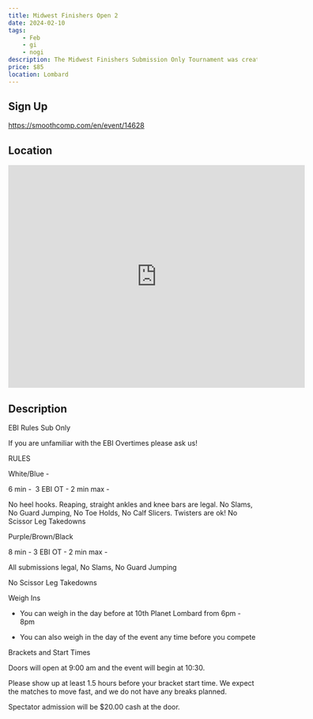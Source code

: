 ```yaml
---
title: Midwest Finishers Open 2
date: 2024-02-10
tags:
    - Feb
    - gi 
    - nogi 
description: The Midwest Finishers Submission Only Tournament was created to bring the excitement of sub-only jiu jitsu, featuring EBI rules, to the MIDWEST
price: $85
location: Lombard
---
```

## Sign Up
https://smoothcomp.com/en/event/14628

## Location
<iframe src="https://www.google.com/maps/embed?pb=!1m18!1m12!1m3!1d12345.6789!2d-88.0208032!3d41.9096220!2m3!1f0!2f0!3f0!3m2!1i1024!2i768!4f13.1!3m3!1m2!1s0x0%3A0x0!2z41.9096220!5e0!3m2!1sen!2sus!4v1234567890" width="600" height="450" style="border:0;" allowfullscreen="" loading="lazy"></iframe>

## Description
EBI Rules Sub Only 


If you are unfamiliar with the EBI Overtimes please ask us! 


RULES 


White/Blue - 


6 min -  3 EBI OT - 2 min max -


No heel hooks. Reaping, straight ankles and knee bars are legal. No Slams, No Guard Jumping, No Toe Holds, No Calf Slicers. Twisters are ok! No Scissor Leg Takedowns 


Purple/Brown/Black  


8 min - 3 EBI OT - 2 min max -  


All submissions legal, No Slams, No Guard Jumping


No Scissor Leg Takedowns 


Weigh Ins


- You can weigh in the day before at 10th Planet Lombard from 6pm - 8pm


- You can also weigh in the day of the event any time before you compete


Brackets and Start Times 


Doors will open at 9:00 am and the event will begin at 10:30.


Please show up at least 1.5 hours before your bracket start time. We expect the matches to move fast, and we do not have any breaks planned. 


Spectator admission will be $20.00 cash at the door.